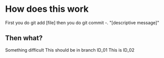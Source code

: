 # How does this work
First you do git add [file]
then you do git commit -. "[descriptive message]"
## Then what?
Something difficult
This should be in branch ID_01
This is ID_02